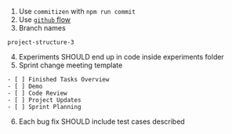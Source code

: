 1. Use `commitizen` with `npm run commit`
2. Use [`github` flow](https://guides.github.com/introduction/flow/)
3. Branch names 

```
project-structure-3
```

4. Experiments SHOULD end up in code inside experiments folder
5. Sprint change meeting template

```
- [ ] Finished Tasks Overview
- [ ] Demo
- [ ] Code Review
- [ ] Project Updates
- [ ] Sprint Planning
```

6. Each bug fix SHOULD include test cases described